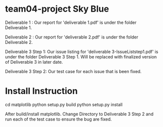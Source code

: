 # team04-project Sky Blue

Deliverable 1 : Our report for 'deliverable 1.pdf' is under the folder Deliverable 1.

Deliverable 2 : Our report for 'deliverable 2.pdf' is under the folder Deliverable 2.

Deliverable 3 Step 1: Our issue listing for 'deliverable 3-IssueListstep1.pdf' is under the folder Deliverable 3 Step 1. Will be replaced with finalized version of Deliverable 3 in later date.

Deliverable 3 Step 2: Our test case for each issue that is been fixed. 

# Install Instruction
cd matplotlib
python setup.py build
python setup.py install

After build/install matplotlib. Change Directory to Deliverable 3 Step 2 and run each of the test case to ensure the bug are fixed.
